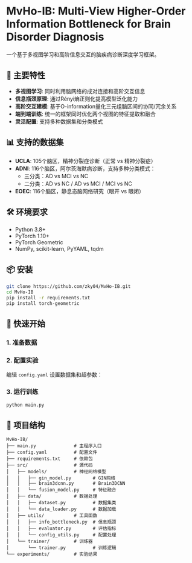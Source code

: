 # MvHo-IB: Multi-View Higher-Order Information Bottleneck for Brain Disorder Diagnosis

一个基于多视图学习和高阶信息交互的脑疾病诊断深度学习框架。

## 🚀 主要特性

- **多视图学习**: 同时利用脑网络的成对连接和高阶交互信息
- **信息瓶颈原理**: 通过Rényi熵正则化提高模型泛化能力  
- **高阶交互建模**: 基于O-information量化三元组脑区间的协同/冗余关系
- **端到端训练**: 统一的框架同时优化两个视图的特征提取和融合
- **灵活配置**: 支持多种数据集和分类模式

## 📊 支持的数据集

- **UCLA**: 105个脑区，精神分裂症诊断（正常 vs 精神分裂症）
- **ADNI**: 116个脑区，阿尔茨海默病诊断，支持多种分类模式：
  - 三分类：AD vs MCI vs NC
  - 二分类：AD vs NC / AD vs MCI / MCI vs NC
- **EOEC**: 116个脑区，静息态脑网络研究（眼开 vs 眼闭）

## 🛠️ 环境要求

- Python 3.8+
- PyTorch 1.10+
- PyTorch Geometric
- NumPy, scikit-learn, PyYAML, tqdm

## 📦 安装

```bash
git clone https://github.com/zky04/MvHo-IB.git
cd MvHo-IB
pip install -r requirements.txt
pip install torch-geometric
```

## 🎯 快速开始

### 1. 准备数据

### 2. 配置实验
编辑 `config.yaml` 设置数据集和超参数：

### 3. 运行训练
```bash
python main.py
```

## 📁 项目结构

```
MvHo-IB/
├── main.py              # 主程序入口
├── config.yaml          # 配置文件
├── requirements.txt     # 依赖包
├── src/                 # 源代码
│   ├── models/          # 神经网络模型
│   │   ├── gin_model.py        # GIN网络
│   │   ├── brain3dcnn.py       # Brain3DCNN
│   │   └── fusion_model.py     # 特征融合
│   ├── data/            # 数据处理
│   │   ├── dataset.py          # 数据集类
│   │   └── data_loader.py      # 数据加载
│   ├── utils/           # 工具函数
│   │   ├── info_bottleneck.py  # 信息瓶颈
│   │   ├── evaluator.py        # 评估指标
│   │   └── config_utils.py     # 配置处理
│   └── trainer/         # 训练器
│       └── trainer.py          # 训练逻辑
└── experiments/         # 实验结果
```
